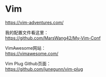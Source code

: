 # Vim


<!--more-->

https://vim-adventures.com/  

我的配置文件看这里：  
https://github.com/MarsWang42/My-Vim-Conf  

VimAwesome网站：  
https://vimawesome.com/  

Vim Plug Github页面：  
https://github.com/junegunn/vim-plug

